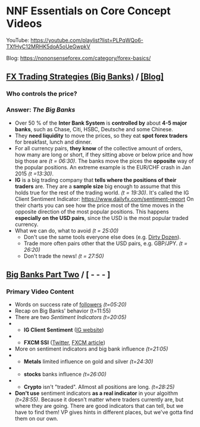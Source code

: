 
# NNF Essentials on Core Concept Videos

YouTube: <https://youtube.com/playlist?list=PLPqWQo6-TXfHyC12MRHK5doA5oUeGwpkV>

Blog: <https://nononsenseforex.com/category/forex-basics/>

## [FX Trading Strategies (Big Banks)](https://youtu.be/Lvq0t0eQOG4 "Big Banks - YouTube") / [[Blog]](https://nononsenseforex.com/forex-basics/forex-trading-strategies-beware-the-big-banks/ "Big Banks - Blog")
### Who controls the price?
### Answer: *The Big Banks*

*   Over 50 % of the **Inter Bank System** is **controlled by** about **4-5 major
    banks**, such as Chase, Citi, HSBC, Deutsche and some Chinese.
*   They **need liquidity** to move the prices, so they eat **spot forex traders**
    for breakfast, lunch and dinner.
*   For all currency pairs, **they know** of the collective amount of orders, how
    many are long or short, if they sitting above or below price and how big those
    are *(t = 06:30)*. The banks move the pices the **opposite** way of the popular
    positions. An extreme example is the EUR/CHF crash in Jan 2015 *(t =13:30)*.
*   **IG** is a big trading company that **tells where the positions of their traders**
    are. They are a **sample size** big enough to assume that this holds true for the
    rest of the trading world. *(t = 19:30)*. It's called the IG Client Sentiment
    Indicator: <https://www.dailyfx.com/sentiment-report> On their charts you can
    see how the price most of the time moves in the opposite direction of the most
    popular positions. This happens **especially on the USD pairs**, since the USD
    is the most popular traded currency.
*   What we can do, what to avoid *(t = 25:00)*
    * Don't use the same tools everyone else does
      (e.g. [Dirty Dozen](https://youtu.be/3c6o4O8goAo)).
    * Trade more often pairs other that the USD pairs, e.g. GBP/JPY. *(t = 26:20)*
    * Don't trade the news! *(t = 27:50)*


## [Big Banks Part Two](https://youtu.be/OzEZ0i2ma8A "Big Banks II - YouTube") / [ - - - ]
### Primary Video Content

*   Words on success rate of [followers](https://nononsenseforex.com/testimonials/ "Testimonials") *(t=05:20)*
*   Recap on Big Banks' behavior (t=11:55)
*   There are two *Sentiment Indicators (t=20:05)*
*   * **IG Client Sentiment** ([IG website](https://www.dailyfx.com/sentiment-report))
*   * **FXCM SSI** ([Twitter](https://twitter.com/FXCM_MarketData), [FXCM article](https://www.fxcm.com/markets/insights/speculative-sentiment-index-ssi/))
*   More on sentiment indicators and big bank influence *(t=21:05)*
*   * **Metals** limited influence on gold and silver *(t=24:30)*
*   * **stocks** banks influence *(t=26:00)*
*   * **Crypto** isn't "traded". Allmost all positions are long. *(t=28:25)*
*   **Don't use** sentiment indicators **as a real indicator** in your algoithm *(t=28:55)*.
    Because it doesn't matter where traders currently are, but where they are
    going. There are good indicators that can tell, but we have to find them!
    VP gives hints in different places, but we've gotta find them on our own.

